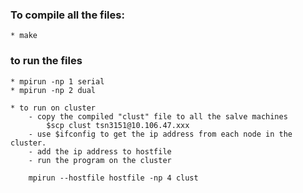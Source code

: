 ### To compile all the files:
    * make

### to run the files
    * mpirun -np 1 serial
    * mpirun -np 2 dual

    * to run on cluster
        - copy the compiled "clust" file to all the salve machines
            $scp clust tsn3151@10.106.47.xxx
        - use $ifconfig to get the ip address from each node in the cluster.
        - add the ip address to hostfile
        - run the program on the cluster

        mpirun --hostfile hostfile -np 4 clust
